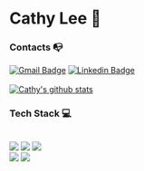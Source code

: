 # Cathy Lee 🤔

### Contacts 📭
[![Gmail Badge](https://img.shields.io/badge/Gmail-d14836?style=flat-square&logo=Gmail&logoColor=white&link=mailto:leeyu823@gmail.com)](mailto:leeyu823@gmail.com)
[![Linkedin Badge](https://img.shields.io/badge/-LinkedIn-blue?style=flat-square&logo=Linkedin&logoColor=white&link=https://www.linkedin.com/in/yu-gyung-lee-3303a1122/)](https://www.linkedin.com/in/yu-gyung-lee-3303a1122/)
<br/><br/>
[![Cathy's github stats](https://github-readme-stats.vercel.app/api?username=cathyleeu&count_private=true&show_icons=true&theme=synthwave)](https://github.com/cathyleeu)
  
### Tech Stack 💻
  <br/>
  <img src="https://img.shields.io/badge/HTML-E34F26?style=flat-square&logo=HTML5&logoColor=white"/>
<img src="https://img.shields.io/badge/CSS-1572B6?style=flat-square&logo=CSS3&logoColor=white"/>
<img src="https://img.shields.io/badge/JavaScript-F7DF1E?style=flat-square&logo=JavaScript&logoColor=white"/>
<br>
<img src="https://img.shields.io/badge/Vue-4FC08D?style=flat-square&logo=Vue.js&logoColor=white"/>
<img src="https://img.shields.io/badge/React-61DAFB?style=flat-square&logo=React&logoColor=white"/>


<!--
**cathyleeu/cathyleeu** is a ✨ _special_ ✨ repository because its `README.md` (this file) appears on your GitHub profile.

Here are some ideas to get you started:

- 🔭 I’m currently working on ...
- 🌱 I’m currently learning ...
- 👯 I’m looking to collaborate on ...
- 🤔 I’m looking for help with ...
- 💬 Ask me about ...
- 📫 How to reach me: ...
- 😄 Pronouns: ...
- ⚡ Fun fact: ...
-->
